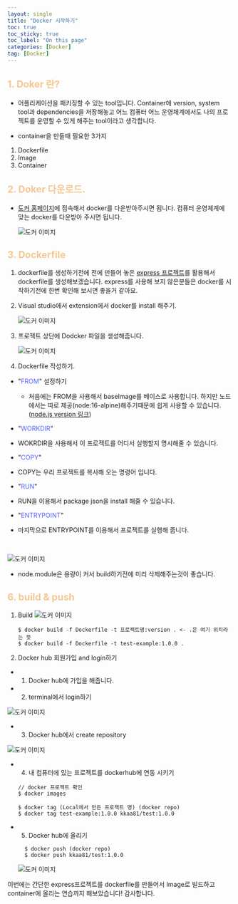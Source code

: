 ```yaml
---
layout: single
title: "Docker 시작하기"
toc: true
toc_sticky: true
toc_label: "On this page"
categories: [Docker]
tag: [Docker]
---
```


## <span style="color: #F3C892">1. Doker 란?</span>

- 어플리케이션을 패키징할 수 있는 tool입니다. Container에 version, system tool과 dependencies을 저장해놓고 어느 컴퓨터 어느 운영체계에서도 나의 프로젝트를 운영할 수 있게 해주는 tool이라고 생각합니다.

- container을 만들때 필요한 3가지

1. Dockerfile
2. Image
3. Container

## <span style="color: #F3C892">2. Doker 다운로드.</span>

- [도커 홈페이지](https://www.docker.com/get-started)에 접속해서 docker를 다운받아주시면 됩니다. 컴퓨터 운영체계에 맞는 docker를 다운받아 주시면 됩니다.

  ![도커 이미지](/images/dockers/download.png)

## <span style="color: #F3C892">3. Dockerfile</span>

1.  dockerfile를 생성하기전에 전에 만들어 놓은 [express 프로젝트](https://jaehunkim0828.github.io/back-end/express/)를 활용해서 dockerfile를 생성해보겠습니다. express를 사용해 보지 않은분들은 docker를 시작하기전에 한번 확인해 보시면 좋을거 같아요.

2.  Visual studio에서 extension에서 docker를 install 해주기.

    ![도커 이미지](/images/dockers/extension.png)

3.  프로젝트 상단에 Dodcker 파일을 생성해줍니다.

    ![도커 이미지](/images/dockers/dockerfile.png)

4.  Dockerfile 작성하기.

- "<span style="color: #5463FF">FROM</span>" 설정하기

  - 처음에는 FROM을 사용해서 baseImage를 베이스로 사용합니다. 하지만 노드에서는 따로 제공(node:16-alpine)해주기때문에 쉽게 사용할 수 있습니다.([node.js version 링크](https://hub.docker.com/_/node/))

- "<span style="color: #5463FF">WORKDIR</span>"

- WOKRDIR을 사용해서 이 프로젝트를 어디서 실행할지 명시해줄 수 있습니다.

- "<span style="color: #5463FF">COPY</span>"

- COPY는 우리 프로젝트를 복사해 오는 명령어 입니다.

- "<span style="color: #5463FF">RUN</span>"

- RUN을 이용해서 package json을 install 해줄 수 있습니다.

- "<span style="color: #5463FF">ENTRYPOINT</span>"

- 마지막으로 ENTRYPOINT를 이용해서 프로젝트를 실행해 줍니다.

  <br />

![도커 이미지](/images/dockers/dockerfile-done.png)

- node.module은 용량이 커서 build하기전에 미리 삭제해주는것이 좋습니다.

## <span style="color: #F3C892">6. build & push</span>

1. Build
   ![도커 이미지](/images/dockers/build.png)

   ```
   $ docker build -f Dockerfile -t 프로젝트명:version . <- .은 여기 위치라는 뜻
   $ docker build -f Dockerfile -t test-example:1.0.0 .
   ```

2. Docker hub 회원가입 and login하기

- 1. Docker hub에 가입을 해줍니다.

- 2. terminal에서 login하기

![도커 이미지](/images/dockers/build.png)

- 3. Docker hub에서 create repository

![도커 이미지](/images/dockers/create-Repo.png)

- 4. 내 컴퓨터에 있는 프로젝트를 dockerhub에 연동 시키기

  ```
  // docker 프로젝트 확인
  $ docker images

  $ docker tag (Local에서 만든 프로젝트 명) (docker repo)
  $ docker tag test-example:1.0.0 kkaa81/test:1.0.0
  ```

- 5. Docker hub에 올리기

  ```
    $ docker push (docker repo)
    $ docker push kkaa81/test:1.0.0
  ```

  ![도커 이미지](/images/dockers/push.png)

이번에는 간단한 express프로젝트를 dockerfile를 만들어서 Image로 빌드하고 container에 올리는 연습까지 해보았습니다!
감사합니다.
